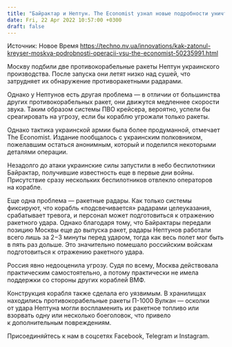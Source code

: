 ```yaml
---
title: "Байрактар и Нептун. The Economist узнал новые подробности уничтожения ракетного крейсера Москва"
date: Fri, 22 Apr 2022 10:57:00 +0300
draft: false
---
```

Источник: Новое Время https://techno.nv.ua/innovations/kak-zatonul-kreyser-moskva-podrobnosti-operacii-vsu-the-economist-50235991.html


Москву подбили две противокорабельные ракеты Нептун украинского производства. После запуска они летят низко над сушей, что затрудняет их обнаружение противоракетными радарами.

Однако у Нептунов есть другая проблема — в отличии от большинства других противокорабельных ракет, они движутся медленнее скорости звука. Таким образом системы ПВО крейсера, вероятно, успели бы среагировать на угрозу, если бы кораблю угрожали только ракеты.

Однако тактика украинской армии была более продуманной, отмечает The Economist. Издание пообщалось с украинским полковником, пожелавшим остаться анонимным, который и поделился некоторыми деталями операции.

Незадолго до атаки украинские силы запустили в небо беспилотники Байрактар, получившие известность еще в первые дни войны. Присутствие сразу нескольких беспилотников отвлекло операторов на корабле.

Еще одна проблема — ракетные радары. Как только системы фиксируют, что корабль «подсвечивается» радарами целеуказания, срабатывает тревога, и персонал может подготовиться к отражению ракетного удара. Однако благодаря тому, что Байрактары передали позицию Москвы еще до выпуска ракет, радары Нептунов работали всего лишь за 2−3 минуты перед ударом, тогда как весь полет мог быть в пять раз дольше. Это значительно помешало российским войскам подготовиться к отражению ракетного удара.

Россия явно недооценила угрозу. Судя по всему, Москва действовала практическим самостоятельно, а потому практически не имела поддержки со стороны других кораблей ВМФ.

Конструкция корабля также сделала его уязвимым. В хранилищах находились противокорабельные ракеты П-1000 Вулкан — осколки от удара Нептуна могли воспламенить их ракетное топливо или взорвать одну или несколько боеголовок, что привело к дополнительным повреждениям.

Присоединяйтесь к нам в соцсетях Facebook, Telegram и Instagram.
